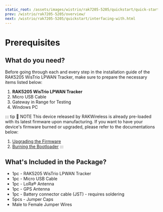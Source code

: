 ```yaml
---
static_root: /assets/images/wistrio/rak7205-5205/quickstart/quick-start-guide
prev: /wistrio/rak7205-5205/overview/
next: /wistrio/rak7205-5205/quickstart/interfacing-with.html
---
```


# Prerequisites

<rk-img
  :src="`${$frontmatter.static_root}/lzqkvgwzjeol3o5no5ej.jpg`"
  width="70%"
  figure-number="1"
  caption="RAK5205 Package Contents"
/>

## What do you need?

Before going through each and every step in the installation guide of the RAK5205 WisTrio LPWAN Tracker, make sure to prepare the necessary items listed below:

1. **RAK5205 WisTrio LPWAN Tracker**
2. Micro USB Cable
3. Gateway in Range for Testing
4. Windows PC

::: tip 📝 NOTE
This device released by RAKWireless is already pre-loaded with its latest firmware upon manufacturing. If you want to have your device's firmware burned or upgraded, please refer to the documentations below:

1. [Upgrading the Firmware](upgrading-the-firmware.html)
2. [Burning the Bootloader](burning-the-bootloader.html)
   :::

## What's Included in the Package?

- 1pc - RAK5205 WisTrio LPWAN Tracker
- 1pc - Micro USB Cable
- 1pc - LoRa® Antenna
- 1pc - GPS Antenna
- 1pc - Battery connector cable (JST) - requires soldering
- 5pcs - Jumper Caps
- Male to Female Jumper Wires
